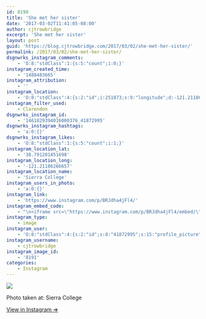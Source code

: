 ```yaml
---
id: 8190
title: 'She met her sister'
date: '2017-03-02T11:41:05-08:00'
author: cjtrowbridge
excerpt: 'She met her sister'
layout: post
guid: 'https://blog.cjtrowbridge.com/2017/03/02/she-met-her-sister/'
permalink: /2017/03/02/she-met-her-sister/
dsgnwrks_instagram_comments:
    - 'O:8:"stdClass":1:{s:5:"count";i:0;}'
instagram_created_time:
    - '1488483665'
instagram_attribution:
    - ''
instagram_location:
    - 'O:8:"stdClass":4:{s:2:"id";i:251873;s:9:"longitude";d:-121.21186266657;s:4:"name";s:14:"Sierra College";s:8:"latitude";d:38.791201451698;}'
instagram_filter_used:
    - Clarendon
dsgnwrks_instagram_id:
    - '1461829394016000376_41872995'
dsgnwrks_instagram_hashtags:
    - 'a:0:{}'
dsgnwrks_instagram_likes:
    - 'O:8:"stdClass":1:{s:5:"count";i:1;}'
instagram_location_lat:
    - '38.791201451698'
instagram_location_long:
    - '-121.21186266657'
instagram_location_name:
    - 'Sierra College'
instagram_users_in_photo:
    - 'a:0:{}'
instagram_link:
    - 'https://www.instagram.com/p/BRJdha4jFl4/'
instagram_embed_code:
    - "\n<iframe src=\"https://www.instagram.com/p/BRJdha4jFl4/embed/\" width=\"612\" height=\"710\" frameborder=\"0\" scrolling=\"no\" allowtransparency=\"true\" class=\"insta-image-embed\"></iframe>\n"
instagram_type:
    - image
instagram_user:
    - 'O:8:"stdClass":4:{s:2:"id";s:8:"41872995";s:15:"profile_picture";s:96:"https://scontent.cdninstagram.com/t51.2885-19/s150x150/13724650_1188772791164794_142557231_a.jpg";s:9:"full_name";s:22:"Christopher Trowbridge";s:8:"username";s:12:"cjtrowbridge";}'
instagram_username:
    - cjtrowbridge
instagram_image_id:
    - '8191'
categories:
    - Instagram
---
```


[![](https://blog.cjtrowbridge.com/wp-content/uploads/2017/03/1488483665-1-1.jpg)](https://www.instagram.com/p/BRJdha4jFl4/)

Photo taken at: Sierra College

[View in Instagram ⇒](https://www.instagram.com/p/BRJdha4jFl4/)